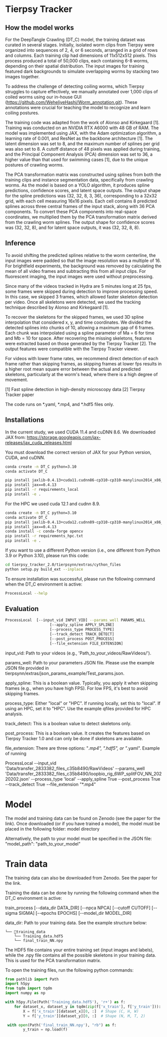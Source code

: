 # Tierpsy Tracker 

## How the model works

For the DeepTangle Crawling (DT_C) model, the training dataset was curated in several stages. Initially, isolated worm clips from Tierpsy were organized into sequences of 2, 4, or 6 seconds, arranged in a grid of rows and columns. Each training clip had dimensions of 11x512x512 pixels. This process produced a total of 50,000 clips, each containing 6-8 worms, depending on their spatial distribution. The input images for training featured dark backgrounds to simulate overlapping worms by stacking two images together.

To address the challenge of detecting coiling worms, which Tierpsy struggles to capture effectively, we manually annotated over 1,000 clips of coiled worms using our in-house GUI (https://github.com/WeheliyeHashi/Worm_annotation.git). These annotations were crucial for teaching the model to recognize and learn coiling postures.

The training code was adapted from the work of Alonso and Kirkegaard [1]. Training was conducted on an NVIDIA RTX A6000 with 48 GB of RAM. The model was implemented using JAX, with the Adam optimization algorithm, a learning rate of 0.001, and ResNet as the backbone architecture [1]. The latent dimension was set to 8, and the maximum number of splines per grid was also set to 8. A cutoff distance of 48 pixels was applied during training, and the Principal Component Analysis (PCA) dimension was set to 36, a higher value than that used for swimming cases [1], due to the unique postures of crawling worms.

The PCA transformation matrix was constructed using splines from both the training clips and instance segmentation data, specifically from crawling worms. As the model is based on a YOLO algorithm, it produces spline predictions, confidence scores, and latent space outputs. The output shape for the spline predictions was (32, 32, 8, 3, 36), corresponding to a 32x32 grid, with each cell measuring 16x16 pixels. Each cell contains 8 predicted splines across three central frames of the input stack, along with 36 PCA components. To convert these PCA components into real-space coordinates, we multiplied them by the PCA transformation matrix derived from the crawling worm splines. The output shape for confidence scores was (32, 32, 8), and for latent space outputs, it was (32, 32, 8, 8).

## Inference 

To avoid shifting the predicted splines relative to the worm centerline, the input images were padded so that the image resolution was a multiple of 16. For brightfield experiments, the background was removed by calculating the mean of all video frames and subtracting this from all input clips. For fluorescent imaging, the input images were used without preprocessing.

Since many of the videos tracked in Hydra are 5 minutes long at 25 fps, some frames were skipped during detection to improve processing speed. In this case, we skipped 3 frames, which allowed faster skeleton detection per video. Once all skeletons were detected, we used the tracking technique described by Alonso and Kirkegaard [1].

To recover the skeletons for the skipped frames, we used 3D spline interpolation that considered x, y, and time coordinates. We divided the detected splines into chunks of 10, allowing a maximum gap of 6 frames. Each chunk was interpolated using a spline parameter of Ma = 6 for time and Mb = 10 for space. After recovering the missing skeletons, features were extracted based on those generated by the Tierpsy Tracker [2]. The output features were compatible with the Tierpsy Tracker viewer.

For videos with lower frame rates, we recommend direct detection of each frame rather than skipping frames, as skipping frames at lower fps results in a higher root mean square error between the actual and predicted skeletons, particularly at the worm's head, where there is a high degree of movement.

[1] Fast spline detection in high-density microscopy data
[2] Tierpsy Tracker paper

The code runs on *.yaml, *.mp4, and *.hdf5 files only.

## Installations 

In the current study, we used CUDA 11.4 and cuDNN 8.6. We downloaded JAX from:
https://storage.googleapis.com/jax-releases/jax_cuda_releases.html

You must download the correct version of JAX for your Python version, CUDA, and cuDNN.

```bash
conda create -n DT_C python=3.10
conda activate DT_C
```
```bash
pip install jaxlib-0.4.13+cuda11.cudnn86-cp310-cp310-manylinux2014_x86_64.whl
pip install jax==0.4.13
pip install -r requirements_local
pip install -e .
```

For the HPC we used cuda 12.1 and cudnn 8.9.  
```bash
conda create -n DT_C python=3.10
conda activate DT_C
pip install jaxlib-0.4.13+cuda12.cudnn89-cp310-cp310-manylinux2014_x86_64.whl
pip install jax==0.4.13
conda install -c conda-forge opencv
pip install -r requirements_hpc.txt
pip install -e .
```


If you want to use a different Python version (i.e., one different from Python 3.9 or Python 3.10), please run this code:


```bash
cd tierpsy_tracker_2.0/tierpsynn/extras/cython_files
python setup.py build_ext --inplace
```

To ensure installation was successful, please run the following command when the DT_C environment is active:

```bash
ProcessLocal --help
```


## Evaluation

```bash
ProcessLocal  [--input_vid INPUT_VID] --params_well PARAMS_WELL
                    [--apply_spline APPLY_SPLINE]
                    [--process_type PROCESS_TYPE]
                    [--track_detect TRACK_DETECT]
                    [--post_process POST_PROCESS]
                    [--file_extension FILE_EXTENSION]
```
input_vid: Path to your videos (e.g., 'Path_to_your_videos/RawVideos/').

params_well: Path to your parameters JSON file. Please use the example JSON file provided in tierpsynn/extras/json_params_example/Test_params.json.

apply_spline: This is a boolean value. Typically, you apply it when skipping frames (e.g., when you have high FPS). For low FPS, it's best to avoid skipping frames.

process_type: Either "local" or "HPC". If running locally, set this to "local". If using an HPC, set it to "HPC". Use the example qfiles provided for HPC analysis.

track_detect: This is a boolean value to detect skeletons only.

post_process: This is a boolean value. It creates the features based on Tierpsy Tracker 1.0 and can only be done if skeletons are available.

file_extension: There are three options: "*.mp4", ".hdf5", or "*.yaml".
Example of running


ProcessLocal --input_vid 'Data/transfer_2833382_files_c35b8490/RawVideos' --params_well 'Data/transfer_2833382_files_c35b8490/loopbio_rig_6WP_splitFOV_NN_20220202.json' --process_type 'local' --apply_spline True  --post_process True --track_detect True --file_extension "*.mp4"


# Model
The model and training data can be found on Zenodo (see the paper for the link). Once downloaded (or if you have trained a model), the model must be placed in the following folder:
model directory

Alternatively, the path to your model must be specified in the JSON file:
"model_path": "path_to_your_model"


# Train data 

The training data can also be downloaded from Zenodo. See the paper for the link.

Training the data can be done by running the following command when the DT_C environment is active:

train_process [--data_dir DATA_DIR] [--npca NPCA] [--cutoff CUTOFF] [--sigma SIGMA] [--epochs EPOCHS] [--model_dir MODEL_DIR]

data_dir: Path to your training data. See the example structure below:

```
└── 📁training_data
    └── Training_data.hdf5
    └── final_train_NN.npy
```

The HDF5 file contains your entire training set (input images and labels), while the .npy file contains all the possible skeletons in your training data. This is used for the PCA transformation matrix.


To open the training files, run the following python commands:
```python
from pathlib import Path
import h5py
from tqdm import tqdm
import numpy as np

with h5py.File(Path('Training_data.hdf5'), 'r+') as f:
    for dataset_x, dataset_y in tqdm(zip(f['x_train'], f['y_train'])):
        X = f['x_train'][dataset_x][0, :]  # Shape (C, H, W)
        Y = f['y_train'][dataset_y][0, :]  # Shape (N, M, T, 2)

 with open(Path('final_train_NN.npy'), "rb") as f:
        y_train = np.load(f)
```

